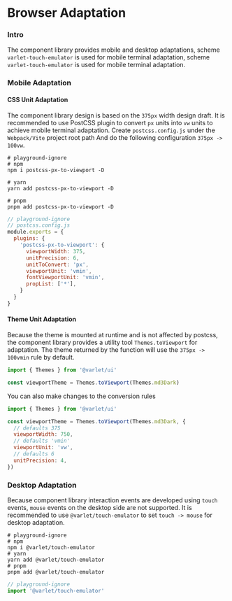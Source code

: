 # Browser Adaptation

### Intro

The component library provides mobile and desktop adaptations,
scheme `varlet-touch-emulator` is used for mobile terminal adaptation,
scheme `varlet-touch-emulator` is used for mobile terminal adaptation.

### Mobile Adaptation

#### CSS Unit Adaptation

The component library design is based on the `375px` width design draft. 
It is recommended to use PostCSS plugin to convert `px` units into `vw` units to achieve mobile terminal adaptation.
Create `postcss.config.js` under the `Webpack/Vite` project root path And do the following configuration `375px -> 100vw`.

```shell
# playground-ignore
# npm
npm i postcss-px-to-viewport -D

# yarn
yarn add postcss-px-to-viewport -D

# pnpm
pnpm add postcss-px-to-viewport -D
```

```js
// playground-ignore
// postcss.config.js
module.exports = {
  plugins: {
    'postcss-px-to-viewport': {
      viewportWidth: 375,
      unitPrecision: 6,
      unitToConvert: 'px',
      viewportUnit: 'vmin',
      fontViewportUnit: 'vmin',
      propList: ['*'],
    }
  }
}
```

#### Theme Unit Adaptation

Because the theme is mounted at runtime and is not affected by postcss, the component library provides a utility tool `Themes.toViewport` for adaptation. The theme returned by the function will use the `375px -> 100vmin` rule by default.

```js
import { Themes } from '@varlet/ui'

const viewportTheme = Themes.toViewport(Themes.md3Dark)
```

You can also make changes to the conversion rules

```js
import { Themes } from '@varlet/ui'

const viewportTheme = Themes.toViewport(Themes.md3Dark, {
  // defaults 375
  viewportWidth: 750,
  // defaults 'vmin'
  viewportUnit: 'vw',
  // defaults 6
  unitPrecision: 4,
})
```

### Desktop Adaptation

Because component library interaction events are developed using `touch` events, `mouse` events on the desktop side are not supported.
It is recommended to use `@varlet/touch-emulator` to set `touch -> mouse` for desktop adaptation.

```shell
# playground-ignore
# npm
npm i @varlet/touch-emulator
# yarn
yarn add @varlet/touch-emulator
# pnpm
pnpm add @varlet/touch-emulator
```

```js
// playground-ignore
import '@varlet/touch-emulator'
```